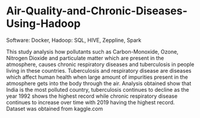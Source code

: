 # Air-Quality-and-Chronic-Diseases-Using-Hadoop

Software: Docker, Hadoop: SQL, HIVE, Zeppline, Spark

This study analysis how pollutants such as Carbon-Monoxide, Ozone, Nitrogen Dioxide and particulate matter which are present in the atmosphere, causes chronic respiratory diseases and tuberculosis in people living in these countries. Tuberculosis and respiratory disease are diseases which affect human health when large amount of impurities present in the atmosphere gets into the body through the air. Analysis obtained show that India is the most polluted country, tuberculosis continues to decline as the year 1992 shows the highest record while chronic respiratory disease continues to increase over time with 2019 having the highest record. Dataset was obtained from kaggle.com     
